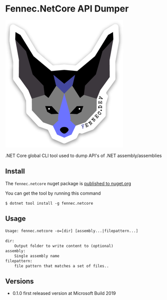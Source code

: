 # Fennec.NetCore API Dumper

![Fennec](fennec.png)

.NET Core global CLI tool used to dump API's of .NET assembly/assemblies


## Install

The `fennec.netcore` nuget package is [published to nuget.org](https://www.nuget.org/packages/fennec.netcore/)

You can get the tool by running this command

`$ dotnet tool install -g fennec.netcore`

## Usage

    Usage: fennec.netcore -o=[dir] [assembly...|filepattern...]

    dir:
        Output folder to write content to (optional)
    assembly:
        Single assembly name
    filepattern:
        file pattern that matches a set of files..

## Versions

- 0.1.0 first released version at Microsoft Build 2019

